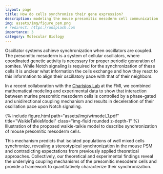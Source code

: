 ```yaml
---
layout: page
title: How do cells synchronize their gene expression?   
description: modeling the mouse presomitic mesoderm cell communication
img: assets/img/figure_psm.png
# redirect: https://unsplash.com
importance: 3
category: Molecular Biology
---
```

Oscillator systems achieve synchronization when oscillators are coupled. The presomitic mesoderm is a system of cellular oscillators, where coordinated genetic activity is necessary for proper periodic generation of somites. While Notch signaling is required for the synchronization of these cells it is unclear what information the cells exchange and how they react to this information to align their oscillatory pace with that of their neighbors.

In a recent collaboration with the [Charisios Lab](https://www.fmi.ch/research-groups/groupleader.html?group=137) at the FMI, we combined mathematical modeling and experimental data to show that interaction between murine presomitic mesoderm cells is controlled by a phase-gated and unidirectional coupling mechanism and results in deceleration of their oscillation pace upon Notch signaling.

<div class="row">
    <div class="col-sm mt-3 mt-md-0">
        {% include figure.html path="assets/img/wtmodel_1.pdf" title="WalkieTalkieModel" class="img-fluid rounded z-depth-1" %}
    </div>
</div>
<div class="caption">
    Illustration of the proposed walkie-talkie model to describe synchronization of mouse presomitic mesoderm cells.
</div>


This mechanism predicts that isolated populations of well mixed cells synchronize, revealing a stereotypical synchronization in the mouse PSM and contradicting expectations from previously applied theoretical approaches. Collectively, our theoretical and experimental findings reveal the underlying coupling mechanisms of the presomitic mesoderm cells and provide a framework to quantitatively characterize their synchronization.
